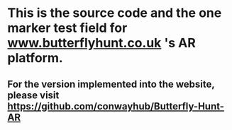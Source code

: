 # This is the source code and the one marker test field for www.butterflyhunt.co.uk 's AR platform.

## For the version implemented into the website, please visit https://github.com/conwayhub/Butterfly-Hunt-AR

